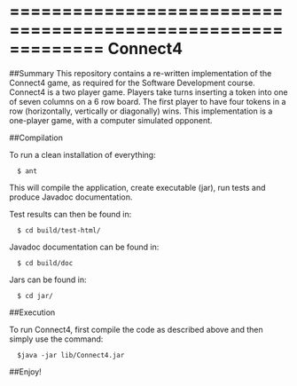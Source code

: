 =============================================================
Connect4
=============================================================

##Summary 
This repository contains a re-written implementation of the Connect4 game, as required for the Software Development course. Connect4 is a two player game. Players take turns inserting a token into one of seven columns on a 6 row board. The first player to have four tokens in a row (horizontally, vertically or diagonally) wins. 
This implementation is a one-player game, with a computer simulated opponent. 

##Compilation

To run a clean installation of everything:

```
  $ ant
```

This will compile the application, create executable (jar), run tests and produce Javadoc documentation.

Test results can then be found in:

```
  $ cd build/test-html/
```

Javadoc documentation can be found in: 

```
  $ cd build/doc
```

Jars can be found in: 
```
  $ cd jar/
```

##Execution

To run Connect4, first compile the code as described above and then simply use the command: 

```
  $java -jar lib/Connect4.jar
```


##Enjoy!
